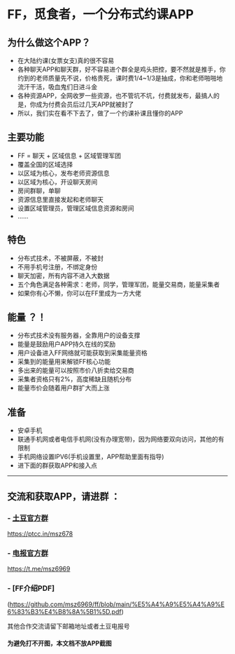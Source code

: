 
# FF，觅食者，一个分布式约课APP



## 为什么做这个APP？
 - 在大陆约课(女票女支)真的很不容易
 - 各种聊天APP和聊天群，好不容易进个群全是鸡头把控，要不然就是推手，你约到的老师质量先不说，价格贵死，课时费1/4~1/3是抽成，你和老师啪啪地流汗干活，吸血鬼们日进斗金
 - 各种资源APP，全网收罗一些资源，也不管坑不坑，付费就发布，最搞人的是，你成为付费会员后过几天APP就被封了
 - 所以，我们实在看不下去了，做了一个约课补课且懂你的APP

## 主要功能
- FF = 聊天 + 区域信息 + 区域管理军团
- 覆盖全国的区域选择
- 以区域为核心，发布老师资源信息
- 以区域为核心，开设聊天房间
- 房间群聊，单聊
- 资源信息里直接发起和老师聊天
- 设置区域管理员，管理区域信息资源和房间
- ……

## 特色
- 分布式技术，不被屏蔽，不被封
- 不用手机号注册，不绑定身份
- 聊天加密，所有内容不进入大数据
- 五个角色满足各种需求：老师，同学，管理军团，能量交易商，能量采集者
- 如果你有心不懒，你可以在FF里成为一方大佬

## 能量 ？！
- 分布式技术没有服务器，全靠用户的设备支撑
- 能量是鼓励用户APP持久在线的奖励
- 用户设备进入FF网络就可能获取到采集能量资格
- 采集到的能量用来解锁FF核心功能
- 多出来的能量可以按照市价八折卖给交易商
- 采集者资格只有2%，高度稀缺且随机分布
- 能量市价会随着用户群扩大而上涨



## 准备
- 安卓手机
- 联通手机网或者电信手机网(没有办理宽带)，因为网络要双向访问，其他的有限制
- 手机网络设置IPV6(手机设置里，APP帮助里面有指导)
- 进下面的群获取APP和接入点

----





## 交流和获取APP，请进群 ：
### - [土豆官方群](https://ptcc.in/msz678)
https://ptcc.in/msz678
### - [电报官方群](https://t.me/msz6969)
https://t.me/msz6969


### - [FF介绍PDF]
(https://github.com/msz6969/ff/blob/main/%E5%A4%A9%E5%A4%A9%E6%83%B3%E4%B8%8A%5B1%5D.pdf)

其他合作交流请留下邮箱地址或者土豆电报号
#### 为避免打不开图，本文档不放APP截图
